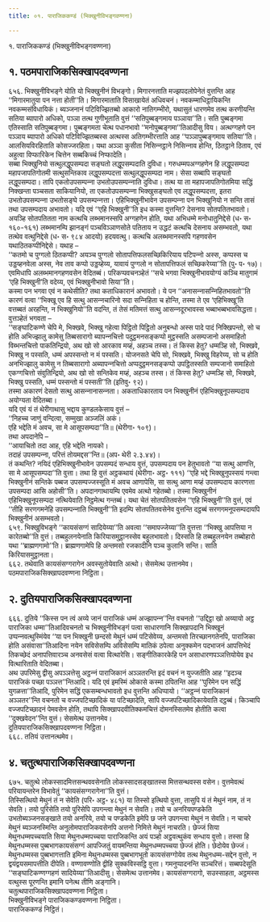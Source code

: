 ```yaml
---
title: ०१. पाराजिककण्डं (भिक्खुनीविभङ्गवण्णना)

---
```

१. पाराजिककण्डं (भिक्खुनीविभङ्गवण्णना)  


## १. पठमपाराजिकसिक्खापदवण्णना

६५६. भिक्खुनीविभङ्गे योति यो भिक्खुनीनं विभङ्गो। मिगारनत्ताति मज्झपदलोपेनेतं वुत्तन्ति आह ‘‘मिगारमातुया पन नत्ता होती’’ति। मिगारमाताति विसाखायेतं अधिवचनं। नवकम्माधिट्ठायिकन्ति नवकम्मसंविधायिकं। ब्यञ्‍जनानं पटिविज्झितब्बो आकारो नातिगम्भीरो, यथासुतं धारणमेव तत्थ करणीयन्ति सतिया ब्यापारो अधिको, पञ्‍ञा तत्थ गुणीभूताति वुत्तं ‘‘सतिपुब्बङ्गमाय पञ्‍ञाया’’ति। सति पुब्बङ्गमा एतिस्साति सतिपुब्बङ्गमा। पुब्बङ्गमता चेत्थ पधानभावो ‘‘मनोपुब्बङ्गमा’’तिआदीसु विय। अत्थग्गहणे पन पञ्‍ञाय ब्यापारो अधिको पटिविज्झितब्बस्स अत्थस्स अतिगम्भीरत्ताति आह ‘‘पञ्‍ञापुब्बङ्गमाय सतिया’’ति। आलसियविरहिताति कोसज्‍जरहिता। यथा अञ्‍ञा कुसीता निसिन्‍नट्ठाने निसिन्‍नाव होन्ति, ठितट्ठाने ठिताव, एवं अहुत्वा विप्फारिकेन चित्तेन सब्बकिच्‍चं निप्फादेति।  
सब्बा भिक्खुनियो सत्थुलद्धूपसम्पदा सङ्घतो लद्धूपसम्पदाति दुविधा। गरुधम्मपअग्गहणेन हि लद्धूपसम्पदा महापजापतिगोतमी सत्थुसन्तिकाव लद्धूपसम्पदत्ता सत्थुलद्धूपसम्पदा नाम। सेसा सब्बापि सङ्घतो लद्धूपसम्पदा। तापि एकतोउपसम्पन्‍ना उभतोउपसम्पन्‍नाति दुविधा। तत्थ या ता महापजापतिगोतमिया सद्धिं निक्खन्ता पञ्‍चसता साकियानियो, ता एकतोउपसम्पन्‍ना भिक्खुसङ्घतो एव लद्धूपसम्पदत्ता, इतरा उभतोउपसम्पन्‍ना उभतोसङ्घे उपसम्पन्‍नत्ता। एहिभिक्खुनीभावेन उपसम्पन्‍ना पन भिक्खुनियो न सन्ति तासं तथा उपसम्पदाय अभावतो। यदि एवं ‘‘एहि भिक्खुनी’’ति इध कस्मा वुत्तन्ति? देसनाय सोतपतितभावतो। अयञ्हि सोतपतितता नाम कत्थचि लब्भमानस्सपि अग्गहणेन होति, यथा अभिधम्मे मनोधातुनिद्देसे (ध॰ स॰ १६०-१६१) लब्भमानम्पि झानङ्गं पञ्‍चविञ्‍ञाणसोते पतिताय न उद्धटं कत्थचि देसनाय असम्भवतो, यथा तत्थेव वत्थुनिद्देसे (ध॰ स॰ ९८४ आदयो) हदयवत्थु। कत्थचि अलब्भमानस्सपि गहणवसेन यथाठितकप्पीनिद्देसे। यथाह –  
‘‘कतमो च पुग्गलो ठितकप्पी? अयञ्‍च पुग्गलो सोतापत्तिफलसच्छिकिरियाय पटिपन्‍नो अस्स, कप्पस्स च उड्डय्हनवेला अस्स, नेव ताव कप्पो उड्डय्हेय्य, यावायं पुग्गलो न सोतापत्तिफलं सच्छिकरेय्या’’ति (पु॰ प॰ १७)।  
एवमिधापि अलब्भमानगहणवसेन वेदितब्बं। परिकप्पवचनञ्हेतं ‘‘सचे भगवा भिक्खुनीभावयोग्यं कञ्‍चि मातुगामं ‘एहि भिक्खुनी’ति वदेय्य, एवं भिक्खुनीभावो सिया’’ति।  
कस्मा पन भगवा एवं न कथेसीति? तथा कताधिकारानं अभावतो। ये पन ‘‘अनासन्‍नासन्‍निहितभावतो’’ति कारणं वत्वा ‘‘भिक्खू एव हि सत्थु आसन्‍नचारिनो सदा सन्‍निहिता च होन्ति, तस्मा ते एव ‘एहिभिक्खू’ति वत्तब्बतं अरहन्ति, न भिक्खुनियो’’ति वदन्ति, तं तेसं मतिमत्तं सत्थु आसन्‍नदूरभावस्स भब्बाभब्बभावसिद्धत्ता। वुत्तञ्हेतं भगवता –  
‘‘सङ्घाटिकण्णे चेपि मे, भिक्खवे, भिक्खु गहेत्वा पिट्ठितो पिट्ठितो अनुबन्धो अस्स पादे पादं निक्खिपन्तो, सो च होति अभिज्झालु कामेसु तिब्बसारागो ब्यापन्‍नचित्तो पदुट्ठमनसङ्कप्पो मुट्ठस्सति असम्पजानो असमाहितो विब्भन्तचित्तो पाकतिन्द्रियो, अथ खो सो आरकाव मय्हं, अहञ्‍च तस्स। तं किस्स हेतु? धम्मञ्हि सो, भिक्खवे, भिक्खु न पस्सति, धम्मं अपस्सन्तो न मं पस्सति। योजनसते चेपि सो, भिक्खवे, भिक्खु विहरेय्य, सो च होति अनभिज्झालु कामेसु न तिब्बसारागो अब्यापन्‍नचित्तो अप्पदुट्ठमनसङ्कप्पो उपट्ठितस्सति सम्पजानो समाहितो एकग्गचित्तो संवुतिन्द्रियो, अथ खो सो सन्तिकेव मय्हं, अहञ्‍च तस्स। तं किस्स हेतु? धम्मञ्हि सो, भिक्खवे, भिक्खु पस्सति, धम्मं पस्सन्तो मं पस्सती’’ति (इतिवु॰ ९२)।  
तस्मा अकारणं देसतो सत्थु आसन्‍नानासन्‍नता। अकताधिकारताय पन भिक्खुनीनं एहिभिक्खुनूपसम्पदाय अयोग्यता वेदितब्बा।  
यदि एवं यं तं थेरीगाथासु भद्दाय कुण्डलकेसाय वुत्तं –  
‘‘निहच्‍च जाणुं वन्दित्वा, सम्मुखा अञ्‍जलिं अकं।  
एहि भद्देति मं अवच, सा मे आसूपसम्पदा’’ति॥ (थेरीगा॰ १०९)।  
तथा अपदानेपि –  
‘‘आयाचितो तदा आह, एहि भद्देति नायको।  
तदाहं उपसम्पन्‍ना, परित्तं तोयमद्दस’’न्ति॥ (अप॰ थेरी २.३.४४)।  
तं कथन्ति? नयिदं एहिभिक्खुनीभावेन उपसम्पदं सन्धाय वुत्तं, उपसम्पदाय पन हेतुभावतो ‘‘या सत्थु आणत्ति, सा मे आसूपसम्पदा’’ति वुत्ता। तथा हि वुत्तं अट्ठकथायं (थेरीगा॰ अट्ठ॰ १११) ‘‘एहि भद्दे भिक्खुनुपस्सयं गन्त्वा भिक्खुनीनं सन्तिके पब्बज उपसम्पज्‍जस्सूति मं अवच आणापेसि, सा सत्थु आणा मय्हं उपसम्पदाय कारणत्ता उपसम्पदा आसि अहोसी’’ति। अपदानगाथायम्पि एवमेव अत्थो गहेतब्बो। तस्मा भिक्खुनीनं एहिभिक्खुनूपसम्पदा नत्थियेवाति निट्ठमेत्थ गन्तब्बं। यथा चेतं सोतपतितवसेन ‘‘एहि भिक्खुनी’’ति वुत्तं, एवं ‘‘तीहि सरणगमनेहि उपसम्पन्‍नाति भिक्खुनी’’ति इदम्पि सोतपतितवसेनेव वुत्तन्ति दट्ठब्बं सरणगमनूपसम्पदायपि भिक्खुनीनं असम्भवतो।  
६५९. भिक्खुविभङ्गे ‘‘कायसंसग्गं सादियेय्या’’ति अवत्वा ‘‘समापज्‍जेय्या’’ति वुत्तत्ता ‘‘भिक्खु आपत्तिया न कारेतब्बो’’ति वुत्तं। तब्बहुलनयेनाति किरियासमुट्ठानस्सेव बहुलभावतो। दिस्सति हि तब्बहुलनयेन तब्बोहारो यथा ‘‘ब्राह्मणगामो’’ति। ब्राह्मणगामेपि हि अन्तमसो रजकादीनि पञ्‍च कुलानि सन्ति। साति किरियासमुट्ठानता।  
६६२. तथेवाति कायसंसग्गरागेन अवस्सुतोयेवाति अत्थो। सेसमेत्थ उत्तानमेव।  
पठमपाराजिकसिक्खापदवण्णना निट्ठिता।  


## २. दुतियपाराजिकसिक्खापदवण्णना

६६६. दुतिये ‘‘किस्स पन त्वं अय्ये जानं पाराजिकं धम्मं अज्झापन्‍न’’न्ति वचनतो ‘‘उद्दिट्ठा खो अय्यायो अट्ठ पाराजिका धम्मा’’तिआदिवचनतो च भिक्खुनीविभङ्गं पत्वा साधारणानि सिक्खापदानि भिक्खूनं उप्पन्‍नवत्थुस्मिंयेव ‘‘या पन भिक्खुनी छन्दसो मेथुनं धम्मं पटिसेवेय्य, अन्तमसो तिरच्छानगतेनपि, पाराजिका होति असंवासा’’तिआदिना नयेन सविसेसम्पि अविसेसम्पि मातिकं ठपेत्वा अनुक्‍कमेन पदभाजनं आपत्तिभेदं तिकच्छेदं अनापत्तिवारञ्‍च अनवसेसं वत्वा वित्थारेसि। सङ्गीतिकारकेहि पन असाधारणपञ्‍ञत्तियोयेव इध वित्थारिताति वेदितब्बा।  
अथ उपरिमेसु द्वीसु अपञ्‍ञत्तेसु अट्ठन्‍नं पाराजिकानं अञ्‍ञतरन्ति इदं वचनं न युज्‍जतीति आह ‘‘इदञ्‍च पाराजिकं पच्छा पञ्‍ञत्त’’न्तिआदि। यदि एवं इमस्मिं ओकासे कस्मा ठपितन्ति आह ‘‘पुरिमेन पन सद्धिं युगळत्ता’’तिआदि, पुरिमेन सद्धिं एकसम्बन्धभावतो इध वुत्तन्ति अधिप्पायो। ‘‘अट्ठन्‍नं पाराजिकानं अञ्‍ञतर’’न्ति वचनतो च वज्‍जपटिच्छादिकं या पटिच्छादेति, सापि वज्‍जपटिच्छादिकायेवाति दट्ठब्बं। किञ्‍चापि वज्‍जपटिच्छादनं पेमवसेन होति, तथापि सिक्खापदवीतिक्‍कमचित्तं दोमनस्सितमेव होतीति कत्वा ‘‘दुक्खवेदन’’न्ति वुत्तं। सेसमेत्थ उत्तानमेव।  
दुतियपाराजिकसिक्खापदवण्णना निट्ठिता।  
६६८. ततियं उत्तानत्थमेव।  


## ४. चतुत्थपाराजिकसिक्खापदवण्णना

६७५. चतुत्थे लोकस्सादमित्तसन्थववसेनाति लोकस्सादसङ्खातस्स मित्तसन्थवस्स वसेन। वुत्तमेवत्थं परियायन्तरेन विभावेतुं ‘‘कायसंसग्गरागेना’’ति वुत्तं।  
तिस्सित्थियो मेथुनं तं न सेवेति (परि॰ अट्ठ॰ ४८१) या तिस्सो इत्थियो वुत्ता, तासुपि यं तं मेथुनं नाम, तं न सेवति। तयो पुरिसेति तयो पुरिसेपि उपगन्त्वा मेथुनं न सेवति। तयो च अनरियपण्डकेति उभतोब्यञ्‍जनसङ्खाते तयो अनरिये, तयो च पण्डकेति इमेपि छ जने उपगन्त्वा मेथुनं न सेवति। न चाचरे मेथुनं ब्यञ्‍जनस्मिन्ति अनुलोमपाराजिकवसेनपि अत्तनो निमित्ते मेथुनं नाचरति। छेज्‍जं सिया मेथुनधम्मपच्‍चयाति सिया मेथुनधम्मपच्‍चया पाराजिकन्ति अयं पञ्हो अट्ठवत्थुकंव सन्धाय वुत्तो। तस्सा हि मेथुनधम्मस्स पुब्बभागकायसंसग्गं आपज्‍जितुं वायमन्तिया मेथुनधम्मपच्‍चया छेज्‍जं होति। छेदोयेव छेज्‍जं।  
मेथुनधम्मस्स पुब्बभागत्ताति इमिना मेथुनधम्मस्स पुब्बभागभूतो कायसंसग्गोयेव तत्थ मेथुनधम्म-सद्देन वुत्तो, न द्वयंद्वयसमापत्तीति दीपेति। वण्णावण्णोति द्वीहि सुक्‍कविस्सट्ठि वुत्ता। गमनुप्पादनन्ति सञ्‍चरित्तं। सब्बपदेसूति ‘‘सङ्घाटिकण्णग्गहणं सादियेय्या’’तिआदीसु। सेसमेत्थ उत्तानमेव। कायसंसग्गरागो, सउस्साहता, अट्ठमस्स वत्थुस्स पूरणन्ति इमानि पनेत्थ तीणि अङ्गानि।  
चतुत्थपाराजिकसिक्खापदवण्णना निट्ठिता।  
भिक्खुनीविभङ्गे पाराजिककण्डवण्णना निट्ठिता।  
पाराजिककण्डं निट्ठितं।  